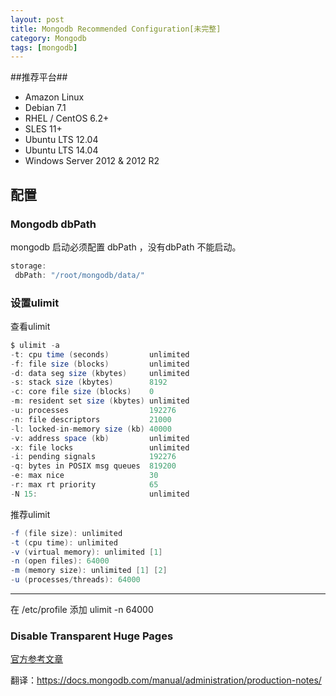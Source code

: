```yaml
---
layout: post
title: Mongodb Recommended Configuration[未完整]
category: Mongodb
tags: [mongodb]
---
```


##推荐平台##
- Amazon Linux
- Debian 7.1
- RHEL / CentOS 6.2+
- SLES 11+
- Ubuntu LTS 12.04
- Ubuntu LTS 14.04
- Windows Server 2012 & 2012 R2

## 配置 ##
### Mongodb dbPath ### 
mongodb 启动必须配置 dbPath ，没有dbPath 不能启动。

```java
storage:
 dbPath: "/root/mongodb/data/"
```
### 设置ulimit ###

查看ulimit
```java
$ ulimit -a
-t: cpu time (seconds)         unlimited
-f: file size (blocks)         unlimited
-d: data seg size (kbytes)     unlimited
-s: stack size (kbytes)        8192
-c: core file size (blocks)    0
-m: resident set size (kbytes) unlimited
-u: processes                  192276
-n: file descriptors           21000
-l: locked-in-memory size (kb) 40000
-v: address space (kb)         unlimited
-x: file locks                 unlimited
-i: pending signals            192276
-q: bytes in POSIX msg queues  819200
-e: max nice                   30
-r: max rt priority            65
-N 15:                         unlimited
```

推荐ulimit
```java
-f (file size): unlimited
-t (cpu time): unlimited
-v (virtual memory): unlimited [1]
-n (open files): 64000
-m (memory size): unlimited [1] [2]
-u (processes/threads): 64000
```
----------

在 /etc/profile 添加 ulimit -n 64000 

### Disable Transparent Huge Pages ###

[官方参考文章](https://docs.mongodb.com/manual/tutorial/transparent-huge-pages/)

翻译：https://docs.mongodb.com/manual/administration/production-notes/
